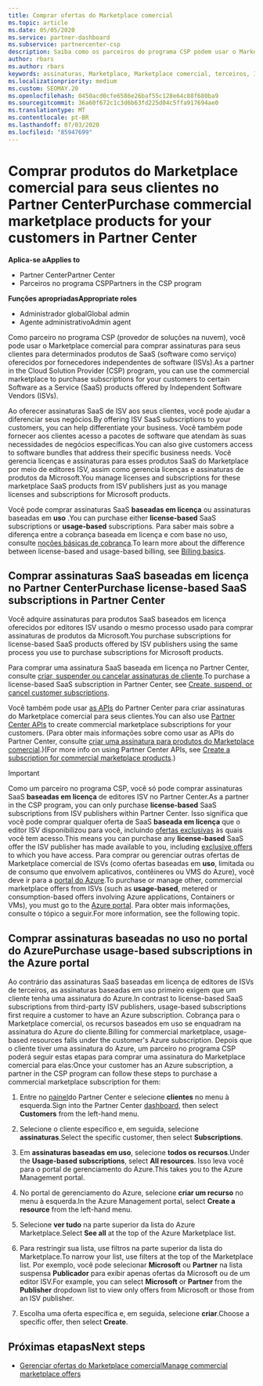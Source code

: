 ```yaml
---
title: Comprar ofertas do Marketplace comercial
ms.topic: article
ms.date: 05/05/2020
ms.service: partner-dashboard
ms.subservice: partnercenter-csp
description: Saiba como os parceiros do programa CSP podem usar o Marketplace do Partner Center para fazer compras de clientes de ofertas de SaaS de ISVs (fornecedores independentes de software).
author: rbars
ms.author: rbars
keywords: assinaturas, Marketplace, Marketplace comercial, terceiros, ISV, ofertas de SaaS, programa de provedor de soluções na nuvem, comprar uma oferta, comprar uma assinatura
ms.localizationpriority: medium
ms.custom: SEOMAY.20
ms.openlocfilehash: 0450acd0cfe6586e26baf55c128e64c88f680ba9
ms.sourcegitcommit: 36a60f672c1c3d6b63fd225d04c5ffa917694ae0
ms.translationtype: MT
ms.contentlocale: pt-BR
ms.lasthandoff: 07/03/2020
ms.locfileid: "85947699"
---
```

# <a name="purchase-commercial-marketplace-products-for-your-customers-in-partner-center"></a><span data-ttu-id="5d937-104">Comprar produtos do Marketplace comercial para seus clientes no Partner Center</span><span class="sxs-lookup"><span data-stu-id="5d937-104">Purchase commercial marketplace products for your customers in Partner Center</span></span>

<span data-ttu-id="5d937-105">**Aplica-se a**</span><span class="sxs-lookup"><span data-stu-id="5d937-105">**Applies to**</span></span>

- <span data-ttu-id="5d937-106">Partner Center</span><span class="sxs-lookup"><span data-stu-id="5d937-106">Partner Center</span></span>
- <span data-ttu-id="5d937-107">Parceiros no programa CSP</span><span class="sxs-lookup"><span data-stu-id="5d937-107">Partners in the CSP program</span></span>

<span data-ttu-id="5d937-108">**Funções apropriadas**</span><span class="sxs-lookup"><span data-stu-id="5d937-108">**Appropriate roles**</span></span>

- <span data-ttu-id="5d937-109">Administrador global</span><span class="sxs-lookup"><span data-stu-id="5d937-109">Global admin</span></span>
- <span data-ttu-id="5d937-110">Agente administrativo</span><span class="sxs-lookup"><span data-stu-id="5d937-110">Admin agent</span></span>

<span data-ttu-id="5d937-111">Como parceiro no programa CSP (provedor de soluções na nuvem), você pode usar o Marketplace comercial para comprar assinaturas para seus clientes para determinados produtos de SaaS (software como serviço) oferecidos por fornecedores independentes de software (ISVs).</span><span class="sxs-lookup"><span data-stu-id="5d937-111">As a partner in the Cloud Solution Provider (CSP) program, you can use the commercial marketplace to purchase subscriptions for your customers to certain Software as a Service (SaaS) products offered by Independent Software Vendors (ISVs).</span></span> 

<span data-ttu-id="5d937-112">Ao oferecer assinaturas SaaS de ISV aos seus clientes, você pode ajudar a diferenciar seus negócios.</span><span class="sxs-lookup"><span data-stu-id="5d937-112">By offering ISV SaaS subscriptions to your customers, you can help differentiate your business.</span></span> <span data-ttu-id="5d937-113">Você também pode fornecer aos clientes acesso a pacotes de software que atendam às suas necessidades de negócios específicas.</span><span class="sxs-lookup"><span data-stu-id="5d937-113">You can also give customers access to software bundles that address their specific business needs.</span></span> <span data-ttu-id="5d937-114">Você gerencia licenças e assinaturas para esses produtos SaaS do Marketplace por meio de editores ISV, assim como gerencia licenças e assinaturas de produtos da Microsoft.</span><span class="sxs-lookup"><span data-stu-id="5d937-114">You manage licenses and subscriptions for these marketplace SaaS products from ISV publishers just as you manage licenses and subscriptions for Microsoft products.</span></span>

<span data-ttu-id="5d937-115">Você pode comprar assinaturas SaaS **baseadas em licença** ou assinaturas baseadas em **uso** .</span><span class="sxs-lookup"><span data-stu-id="5d937-115">You can purchase either **license-based** SaaS subscriptions or **usage-based** subscriptions.</span></span> <span data-ttu-id="5d937-116">Para saber mais sobre a diferença entre a cobrança baseada em licença e com base no uso, consulte [noções básicas de cobrança](billing-basics.md).</span><span class="sxs-lookup"><span data-stu-id="5d937-116">To learn more about the difference between license-based and usage-based billing, see [Billing basics](billing-basics.md).</span></span>

## <a name="purchase-license-based-saas-subscriptions-in-partner-center"></a><span data-ttu-id="5d937-117">Comprar assinaturas SaaS baseadas em licença no Partner Center</span><span class="sxs-lookup"><span data-stu-id="5d937-117">Purchase license-based SaaS subscriptions in Partner Center</span></span>

<span data-ttu-id="5d937-118">Você adquire assinaturas para produtos SaaS baseados em licença oferecidos por editores ISV usando o mesmo processo usado para comprar assinaturas de produtos da Microsoft.</span><span class="sxs-lookup"><span data-stu-id="5d937-118">You purchase subscriptions for license-based SaaS products offered by ISV publishers using the same process you use to purchase subscriptions for Microsoft products.</span></span>

<span data-ttu-id="5d937-119">Para comprar uma assinatura SaaS baseada em licença no Partner Center, consulte [criar, suspender ou cancelar assinaturas de cliente](create-a-new-subscription.md#create-a-new-subscription).</span><span class="sxs-lookup"><span data-stu-id="5d937-119">To purchase a license-based SaaS subscription in Partner Center, see [Create, suspend, or cancel customer subscriptions](create-a-new-subscription.md#create-a-new-subscription).</span></span>

<span data-ttu-id="5d937-120">Você também pode usar [as APIs](https://docs.microsoft.com/partner-center/develop/) do Partner Center para criar assinaturas do Marketplace comercial para seus clientes.</span><span class="sxs-lookup"><span data-stu-id="5d937-120">You can also use [Partner Center APIs](https://docs.microsoft.com/partner-center/develop/) to create commercial marketplace subscriptions for your customers.</span></span> <span data-ttu-id="5d937-121">(Para obter mais informações sobre como usar as APIs do Partner Center, consulte [criar uma assinatura para produtos do Marketplace comercial](https://docs.microsoft.com/partner-center/develop/create-subscription-azure-marketplace-products).)</span><span class="sxs-lookup"><span data-stu-id="5d937-121">(For more info on using Partner Center APIs, see [Create a subscription for commercial marketplace products](https://docs.microsoft.com/partner-center/develop/create-subscription-azure-marketplace-products).)</span></span>

>[!IMPORTANT]
> <span data-ttu-id="5d937-122">Como um parceiro no programa CSP, você só pode comprar assinaturas SaaS **baseadas em licença** de editores ISV no Partner Center.</span><span class="sxs-lookup"><span data-stu-id="5d937-122">As a partner in the CSP program, you can only purchase **license-based** SaaS subscriptions from ISV publishers within Partner Center.</span></span> <span data-ttu-id="5d937-123">Isso significa que você pode comprar qualquer oferta de SaaS **baseada em licença** que o editor ISV disponibilizou para você, incluindo [ofertas exclusivas](csp-commercial-marketplace-discover.md#learn-about-marketplace-exclusive-offers) às quais você tem acesso.</span><span class="sxs-lookup"><span data-stu-id="5d937-123">This means you can purchase any **license-based** SaaS offer the ISV publisher has made available to you, including [exclusive offers](csp-commercial-marketplace-discover.md#learn-about-marketplace-exclusive-offers) to which you have access.</span></span> <span data-ttu-id="5d937-124">Para comprar ou gerenciar outras ofertas de Marketplace comercial de ISVs (como ofertas baseadas em **uso**, limitada ou de consumo que envolvem aplicativos, contêineres ou VMS do Azure), você deve ir para a [portal do Azure](https://portal.azure.com/).</span><span class="sxs-lookup"><span data-stu-id="5d937-124">To purchase or manage other, commercial marketplace offers from ISVs (such as **usage-based**, metered or consumption-based offers involving Azure applications, Containers or VMs), you must go to the [Azure portal](https://portal.azure.com/).</span></span> <span data-ttu-id="5d937-125">Para obter mais informações, consulte o tópico a seguir.</span><span class="sxs-lookup"><span data-stu-id="5d937-125">For more information, see the following topic.</span></span>

## <a name="purchase-usage-based-subscriptions-in-the-azure-portal"></a><span data-ttu-id="5d937-126">Comprar assinaturas baseadas no uso no portal do Azure</span><span class="sxs-lookup"><span data-stu-id="5d937-126">Purchase usage-based subscriptions in the Azure portal</span></span>

<span data-ttu-id="5d937-127">Ao contrário das assinaturas SaaS baseadas em licença de editores de ISVs de terceiros, as assinaturas baseadas em uso primeiro exigem que um cliente tenha uma assinatura do Azure.</span><span class="sxs-lookup"><span data-stu-id="5d937-127">In contrast to license-based SaaS subscriptions from third-party ISV publishers, usage-based subscriptions first require a customer to have an Azure subscription.</span></span> <span data-ttu-id="5d937-128">Cobrança para o Marketplace comercial, os recursos baseados em uso se enquadram na assinatura do Azure do cliente.</span><span class="sxs-lookup"><span data-stu-id="5d937-128">Billing for commercial marketplace, usage-based resources falls under the customer's Azure subscription.</span></span> <span data-ttu-id="5d937-129">Depois que o cliente tiver uma assinatura do Azure, um parceiro no programa CSP poderá seguir estas etapas para comprar uma assinatura do Marketplace comercial para elas:</span><span class="sxs-lookup"><span data-stu-id="5d937-129">Once your customer has an Azure subscription, a partner in the CSP program can follow these steps to purchase a commercial marketplace subscription for them:</span></span>

1. <span data-ttu-id="5d937-130">Entre no [painel](https://partner.microsoft.com/dashboard)do Partner Center e selecione **clientes** no menu à esquerda.</span><span class="sxs-lookup"><span data-stu-id="5d937-130">Sign into the Partner Center [dashboard](https://partner.microsoft.com/dashboard), then select **Customers** from the left-hand menu.</span></span>

2. <span data-ttu-id="5d937-131">Selecione o cliente específico e, em seguida, selecione **assinaturas**.</span><span class="sxs-lookup"><span data-stu-id="5d937-131">Select the specific customer, then select **Subscriptions**.</span></span>  

3. <span data-ttu-id="5d937-132">Em **assinaturas baseadas em uso**, selecione **todos os recursos**.</span><span class="sxs-lookup"><span data-stu-id="5d937-132">Under the **Usage-based subscriptions**, select **All resources**.</span></span> <span data-ttu-id="5d937-133">Isso leva você para o portal de gerenciamento do Azure.</span><span class="sxs-lookup"><span data-stu-id="5d937-133">This takes you to the Azure Management portal.</span></span>

4. <span data-ttu-id="5d937-134">No portal de gerenciamento do Azure, selecione **criar um recurso** no menu à esquerda.</span><span class="sxs-lookup"><span data-stu-id="5d937-134">In the Azure Management portal, select **Create a resource** from the left-hand menu.</span></span>

5. <span data-ttu-id="5d937-135">Selecione **ver tudo** na parte superior da lista do Azure Marketplace.</span><span class="sxs-lookup"><span data-stu-id="5d937-135">Select **See all** at the top of the Azure Marketplace list.</span></span>

6. <span data-ttu-id="5d937-136">Para restringir sua lista, use filtros na parte superior da lista do Marketplace.</span><span class="sxs-lookup"><span data-stu-id="5d937-136">To narrow your list, use filters at the top of the Marketplace list.</span></span> <span data-ttu-id="5d937-137">Por exemplo, você pode selecionar **Microsoft** ou **Partner** na lista suspensa **Publicador** para exibir apenas ofertas da Microsoft ou de um editor ISV.</span><span class="sxs-lookup"><span data-stu-id="5d937-137">For example, you can select **Microsoft** or **Partner** from the **Publisher** dropdown list to view only offers from Microsoft or those from an ISV publisher.</span></span>

7. <span data-ttu-id="5d937-138">Escolha uma oferta específica e, em seguida, selecione **criar**.</span><span class="sxs-lookup"><span data-stu-id="5d937-138">Choose a specific offer, then select **Create**.</span></span>

## <a name="next-steps"></a><span data-ttu-id="5d937-139">Próximas etapas</span><span class="sxs-lookup"><span data-stu-id="5d937-139">Next steps</span></span>

- [<span data-ttu-id="5d937-140">Gerenciar ofertas do Marketplace comercial</span><span class="sxs-lookup"><span data-stu-id="5d937-140">Manage commercial marketplace offers</span></span>](csp-commercial-marketplace-purchase.md)